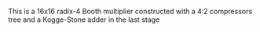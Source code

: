 This is a 16x16 radix-4 Booth multiplier constructed with a 4:2 compressors tree and a Kogge-Stone adder in the last stage
